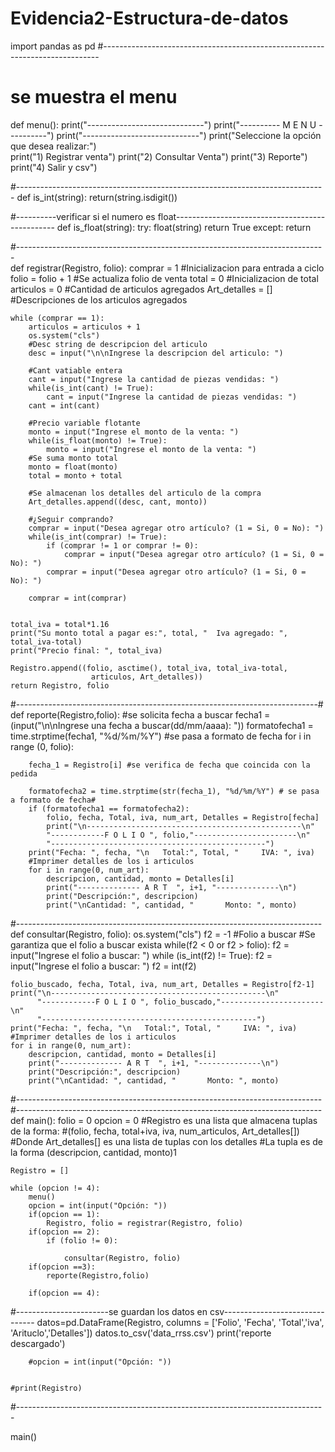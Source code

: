 # Evidencia2-Estructura-de-datos
import pandas as pd
#-----------------------------------------------------------------------------
# se muestra el menu
def menu():
    print("-----------------------------")
    print("---------- M E N U ----------")
    print("-----------------------------")
    print("Seleccione la opción que desea realizar:")    
    print("1) Registrar venta")
    print("2) Consultar Venta")
    print("3) Reporte")
    print("4) Salir y csv")
    
#-----------------------------------------------------------------------------
def is_int(string):
    return(string.isdigit())

#----------verificar si el numero es float------------------------------------------------
def is_float(string):
    try:
        float(string)
        return True
    except:
        return 

#-----------------------------------------------------------------------------    
def registrar(Registro, folio):
    comprar = 1         #Inicializacion para entrada a ciclo
    folio = folio + 1   #Se actualiza folio de venta
    total = 0           #Inicializacion de total
    articulos = 0       #Cantidad de articulos agregados
    Art_detalles = []   #Descripciones de los articulos agregados
    
    while (comprar == 1):
        articulos = articulos + 1
        os.system("cls")
        #Desc string de descripcion del articulo
        desc = input("\n\nIngrese la descripcion del articulo: ")
        
        #Cant vatiable entera
        cant = input("Ingrese la cantidad de piezas vendidas: ")
        while(is_int(cant) != True):
            cant = input("Ingrese la cantidad de piezas vendidas: ")
        cant = int(cant)
    
        #Precio variable flotante
        monto = input("Ingrese el monto de la venta: ")
        while(is_float(monto) != True):
            monto = input("Ingrese el monto de la venta: ")
        #Se suma monto total
        monto = float(monto)
        total = monto + total
    
        #Se almacenan los detalles del articulo de la compra
        Art_detalles.append((desc, cant, monto))
    
        #¿Seguir comprando?
        comprar = input("Desea agregar otro artículo? (1 = Si, 0 = No): ")
        while(is_int(comprar) != True):
            if (comprar != 1 or comprar != 0):
                comprar = input("Desea agregar otro artículo? (1 = Si, 0 = No): ")
            comprar = input("Desea agregar otro artículo? (1 = Si, 0 = No): ")
        
        comprar = int(comprar)
        
    
    total_iva = total*1.16
    print("Su monto total a pagar es:", total, "  Iva agregado: ", total_iva-total)
    print("Precio final: ", total_iva)
    
    Registro.append((folio, asctime(), total_iva, total_iva-total, 
                      articulos, Art_detalles))
    return Registro, folio
#---------------------------------------------------------------------------#
def reporte(Registro,folio): #se solicita fecha a buscar
    fecha1 = (input("\n\nIngrese una fecha a buscar(dd/mm/aaaa): "))
    formatofecha1 = time.strptime(fecha1, "%d/%m/%Y") #se pasa a formato de fecha
    for i in range (0, folio):
        
        fecha_1 = Registro[i] #se verifica de fecha que coincida con la pedida
        
        formatofecha2 = time.strptime(str(fecha_1), "%d/%m/%Y") # se pasa a formato de fecha#
        if (formatofecha1 == formatofecha2):
            folio, fecha, Total, iva, num_art, Detalles = Registro[fecha]
            print("\n------------------------------------------------\n"
            "------------F O L I O ", folio,"-----------------------\n"
            "------------------------------------------------")
        print("Fecha: ", fecha, "\n   Total:", Total, "     IVA: ", iva)
        #Imprimer detalles de los i articulos
        for i in range(0, num_art):
            descripcion, cantidad, monto = Detalles[i]
            print("-------------- A R T  ", i+1, "--------------\n")
            print("Descripción:", descripcion)
            print("\nCantidad: ", cantidad, "       Monto: ", monto)

#----------------------------------------------------------------------------
def consultar(Registro, folio):
    os.system("cls")
    f2 = -1 #Folio a buscar
    #Se garantiza que el folio a buscar exista
    while(f2 < 0 or f2 > folio):
        f2 = input("Ingrese el folio a buscar: ")
        while (is_int(f2) != True):
            f2 = input("Ingrese el folio a buscar: ")
        f2 = int(f2)
            
    
    folio_buscado, fecha, Total, iva, num_art, Detalles = Registro[f2-1]
    print("\n------------------------------------------------\n"
          "------------F O L I O ", folio_buscado,"-----------------------\n"
          "------------------------------------------------")
    print("Fecha: ", fecha, "\n   Total:", Total, "     IVA: ", iva)
    #Imprimer detalles de los i articulos
    for i in range(0, num_art):
        descripcion, cantidad, monto = Detalles[i]
        print("-------------- A R T  ", i+1, "--------------\n")
        print("Descripción:", descripcion)
        print("\nCantidad: ", cantidad, "       Monto: ", monto)

#----------------------------------------------------------------------------
#----------------------------------------------------------------------------
def main():
    folio = 0
    opcion = 0
    #Registro es una lista que almacena tuplas de la forma:
    #(folio, fecha, total+iva, iva, num_articulos, Art_detalles[])
    #Donde Art_detalles[] es una lista de tuplas con los detalles
    #La tupla es de la forma (descripcion, cantidad, monto)1

    Registro = []   

    while (opcion != 4):
        menu()
        opcion = int(input("Opción: "))
        if(opcion == 1):
            Registro, folio = registrar(Registro, folio)
        if(opcion == 2):
            if (folio != 0):
                
                consultar(Registro, folio)
        if(opcion ==3):
            reporte(Registro,folio)
            
        if(opcion == 4):
#-----------------------se guardan los datos en csv-------------------------------
            datos=pd.DataFrame(Registro,
                              columns = ['Folio', 'Fecha', 'Total','iva', 'Arituclo','Detalles'])
            datos.to_csv('data_rrss.csv')
            print('reporte descargado')
            
            
        #opcion = int(input("Opción: "))
        
        
    #print(Registro)

#-----------------------------------------------------------------------------

main()

